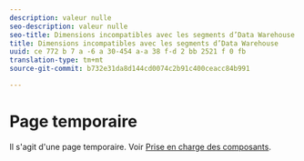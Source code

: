 ```yaml
---
description: valeur nulle
seo-description: valeur nulle
seo-title: Dimensions incompatibles avec les segments d’Data Warehouse
title: Dimensions incompatibles avec les segments d’Data Warehouse
uuid: ce 772 b 7 a -6 a 30-454 a-a 38 f-d 2 bb 2521 f 0 fb
translation-type: tm+mt
source-git-commit: b732e31da8d144cd0074c2b91c400ceacc84b991

---
```



# Page temporaire

<!-- This page is a duplicate of dimension-support.md. Once internal redirects are in place, we can remove this page and point it to dimension-support.md. -->

Il s'agit d'une page temporaire. Voir [Prise en charge des composants](component-support.md).

